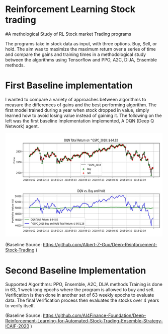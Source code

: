 # Reinforcement Learning Stock trading

#A methological Study of RL Stock market Trading programs

The programs take in stock data as input, with three options. Buy, Sell, or hold.
The aim was to maximize the maximum return over a series of time and compare the gains and training times in a methodological study between the algorithms using Tensorflow and PPO, A2C, DIJA, Ensemble methods.
 
# First Baseline implementation

I  wanted to compare a variety of approaches between algorithms to measure the differences of gains and the best performing algorithm.
The first model trained during a year when stock dropped in value, simply learned how to avoid losing value instead of gaining it. 
The following on the left was the first baseline Implementation implemented, A DQN (Deep Q Network) agent.

<img src=graphs/Method1Results.JPG width="500">

(Baseline Source: https://github.com/Albert-Z-Guo/Deep-Reinforcement-Stock-Trading ) 

# Second Baseline Implementation

Supported Algorithms: PPO, Ensemble, A2C, DIJA methods 
Training is done in 63, 1 week long epochs where the program is allowed to buy and sell.
Verification is then done in another set of 63 weekly epochs to evaluate data.
The final Verification process then evaluates the stocks over 4 years to verify itself.

(Baseline Source: https://github.com/AI4Finance-Foundation/Deep-Reinforcement-Learning-for-Automated-Stock-Trading-Ensemble-Strategy-ICAIF-2020 ) 

